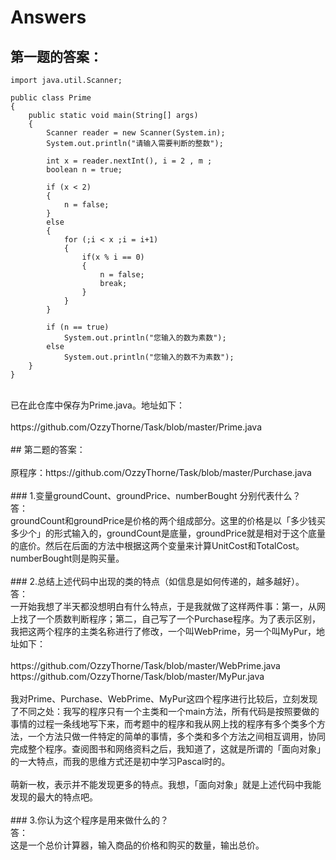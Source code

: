 # Answers
## 第一题的答案：</br>
<pre><code>import java.util.Scanner; 

public class Prime
{
	public static void main(String[] args)
	{
		Scanner reader = new Scanner(System.in);
		System.out.println("请输入需要判断的整数");
		
		int x = reader.nextInt(), i = 2 , m ;
		boolean n = true;

		if (x < 2)
		{
			n = false;
		}
		else
		{
			for (;i < x ;i = i+1)
			{
				if(x % i == 0)
				{
					n = false;
					break;
				}
			}
		}

		if (n == true)
			System.out.println("您输入的数为素数");
		else
			System.out.println("您输入的数不为素数");
	}
}
</code></pre>
</br>
已在此仓库中保存为Prime.java。地址如下：</br>
</br>
https://github.com/OzzyThorne/Task/blob/master/Prime.java  </br>
</br>
## 第二题的答案：</br>
</br>
原程序：https://github.com/OzzyThorne/Task/blob/master/Purchase.java  </br>
</br>
### 1.变量groundCount、groundPrice、numberBought 分别代表什么？</br>
答：</br>
groundCount和groundPrice是价格的两个组成部分。这里的价格是以「多少钱买多少个」的形式输入的，groundCount是底量，groundPrice就是相对于这个底量的底价。然后在后面的方法中根据这两个变量来计算UnitCost和TotalCost。</br>
numberBought则是购买量。</br>
</br>
### 2.总结上述代码中出现的类的特点（如信息是如何传递的，越多越好）。</br>
答：</br>
一开始我想了半天都没想明白有什么特点，于是我就做了这样两件事：第一，从网上找了一个质数判断程序；第二，自己写了一个Purchase程序。为了表示区别，我把这两个程序的主类名称进行了修改，一个叫WebPrime，另一个叫MyPur，地址如下：</br>
</br>
https://github.com/OzzyThorne/Task/blob/master/WebPrime.java </br>
https://github.com/OzzyThorne/Task/blob/master/MyPur.java </br>
</br>
我对Prime、Purchase、WebPrime、MyPur这四个程序进行比较后，立刻发现了不同之处：我写的程序只有一个主类和一个main方法，所有代码是按照要做的事情的过程一条线地写下来，而考题中的程序和我从网上找的程序有多个类多个方法，一个方法只做一件特定的简单的事情，多个类和多个方法之间相互调用，协同完成整个程序。查阅图书和网络资料之后，我知道了，这就是所谓的「面向对象」的一大特点，而我的思维方式还是初中学习Pascal时的。</br>
</br>
萌新一枚，表示并不能发现更多的特点。我想，「面向对象」就是上述代码中我能发现的最大的特点吧。</br>
</br>
### 3.你认为这个程序是用来做什么的？</br>
答：</br>
这是一个总价计算器，输入商品的价格和购买的数量，输出总价。</br>
